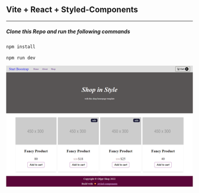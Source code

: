 ## Vite + React + Styled-Components
-------------

##### Clone this Repo and run the following commands
```properties
npm install
```

```properties
npm run dev
```


![Project Proview](src/assets/mongodbExercices.png)

